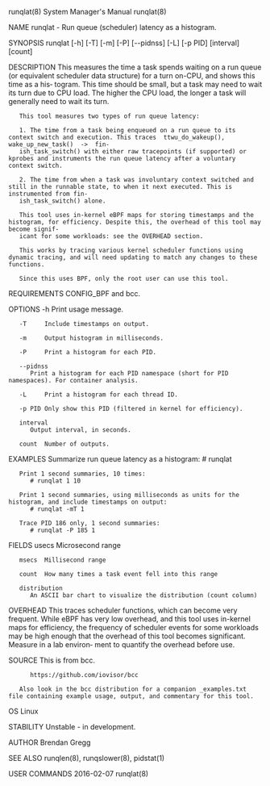runqlat(8)							    System Manager's Manual							    runqlat(8)

NAME
       runqlat - Run queue (scheduler) latency as a histogram.

SYNOPSIS
       runqlat [-h] [-T] [-m] [-P] [--pidnss] [-L] [-p PID] [interval] [count]

DESCRIPTION
       This  measures  the time a task spends waiting on a run queue (or equivalent scheduler data structure) for a turn on-CPU, and shows this time as a his‐
       togram. This time should be small, but a task may need to wait its turn due to CPU load. The higher the CPU load, the longer a task will generally need
       to wait its turn.

       This tool measures two types of run queue latency:

       1. The time from a task being enqueued on a run queue to its context switch and execution. This traces  ttwu_do_wakeup(),  wake_up_new_task()  ->  fin‐
       ish_task_switch() with either raw tracepoints (if supported) or kprobes and instruments the run queue latency after a voluntary context switch.

       2. The time from when a task was involuntary context switched and still in the runnable state, to when it next executed. This is instrumented from fin‐
       ish_task_switch() alone.

       This tool uses in-kernel eBPF maps for storing timestamps and the histogram, for efficiency. Despite this, the overhead of this tool may become signif‐
       icant for some workloads: see the OVERHEAD section.

       This works by tracing various kernel scheduler functions using dynamic tracing, and will need updating to match any changes to these functions.

       Since this uses BPF, only the root user can use this tool.

REQUIREMENTS
       CONFIG_BPF and bcc.

OPTIONS
       -h     Print usage message.

       -T     Include timestamps on output.

       -m     Output histogram in milliseconds.

       -P     Print a histogram for each PID.

       --pidnss
	      Print a histogram for each PID namespace (short for PID namespaces). For container analysis.

       -L     Print a histogram for each thread ID.

       -p PID Only show this PID (filtered in kernel for efficiency).

       interval
	      Output interval, in seconds.

       count  Number of outputs.

EXAMPLES
       Summarize run queue latency as a histogram:
	      # runqlat

       Print 1 second summaries, 10 times:
	      # runqlat 1 10

       Print 1 second summaries, using milliseconds as units for the histogram, and include timestamps on output:
	      # runqlat -mT 1

       Trace PID 186 only, 1 second summaries:
	      # runqlat -P 185 1

FIELDS
       usecs  Microsecond range

       msecs  Millisecond range

       count  How many times a task event fell into this range

       distribution
	      An ASCII bar chart to visualize the distribution (count column)

OVERHEAD
       This  traces  scheduler	functions, which can become very frequent. While eBPF has very low overhead, and this tool uses in-kernel maps for efficiency,
       the frequency of scheduler events for some workloads may be high enough that the overhead of this tool becomes significant. Measure in a	 lab  environ‐
       ment to quantify the overhead before use.

SOURCE
       This is from bcc.

	      https://github.com/iovisor/bcc

       Also look in the bcc distribution for a companion _examples.txt file containing example usage, output, and commentary for this tool.

OS
       Linux

STABILITY
       Unstable - in development.

AUTHOR
       Brendan Gregg

SEE ALSO
       runqlen(8), runqslower(8), pidstat(1)

USER COMMANDS								  2016-02-07								    runqlat(8)
